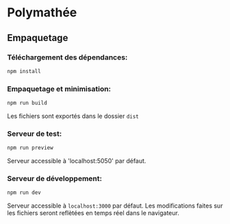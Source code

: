 # Polymathée

## Empaquetage

### Téléchargement des dépendances:
```sh
npm install
```

### Empaquetage et minimisation:
```sh
npm run build
```
Les fichiers sont exportés dans le dossier `dist`

### Serveur de test:
```sh
npm run preview
```
Serveur accessible à 'localhost:5050' par défaut.

### Serveur de développement:
```sh
npm run dev
```
Serveur accessible à `localhost:3000` par défaut.
Les modifications faites sur les fichiers seront reflètées en temps réel dans le navigateur.